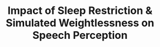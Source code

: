 ---
title: "Impact of Sleep Restriction & Simulated Weightlessness on Speech Perception"
project_id: 
conf_date: 2019-06-01
conference_id: "OHBM_2019"
presenters:
   - emily_finn
   - laurentius_huber
   - peter_bandettini
   - peter_molfese
   - david_jangraw
summary: "<p>Molfese, Finn, Huber, Nielson, Jangraw, Bandettini, & Molfese (2019).  Impact of Sleep Restriction & Simulated Weightlessness on Speech Perception.</p>"
file: /assets/presentations/molfese_ohbm_2019_print_0.pdf
filename: molfese_ohbm_2019_print_0.pdf
layout: presentation
---